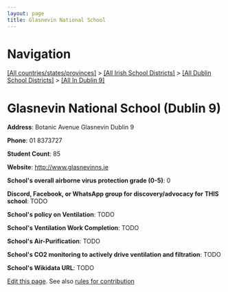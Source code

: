 ```yaml
---
layout: page
title: Glasnevin National School
---
```

# Navigation

[[All countries/states/provinces]](../../../..) > [[All Irish School Districts]](../../..) > [[All Dublin School Districts]](../..) > [[All In Dublin 9]](..)

# Glasnevin National School (Dublin 9)

**Address**: Botanic Avenue Glasnevin Dublin 9

**Phone**: 01 8373727

**Student Count**: 85

**Website**: <http://www.glasnevinns.ie>

**School's overall airborne virus protection grade (0-5)**: 0

**Discord, Facebook, or WhatsApp group for discovery/advocacy for THIS school**: TODO

**School's policy on Ventilation**: TODO

**School's Ventilation Work Completion**: TODO

**School's Air-Purification**: TODO

**School's CO2 monitoring to actively drive ventilation and filtration**: TODO

**School's Wikidata URL**: TODO


[Edit this page](https://github.com/ventilate-schools/Ireland/edit/main/./Dublin_9/Glasnevin_National_School.md). See also [rules for contribution](../../../contribution-rules/)